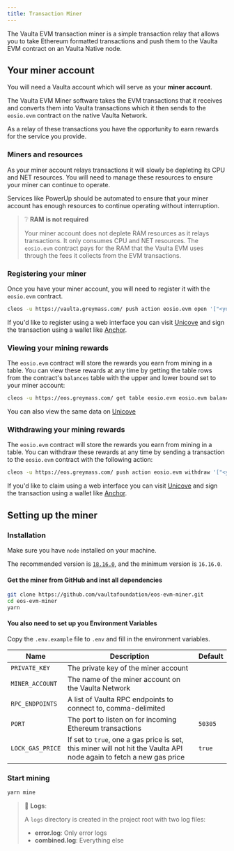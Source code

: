 ```yaml
---
title: Transaction Miner
--- 
```


The Vaulta EVM transaction miner is a simple transaction relay that allows you to take Ethereum formatted transactions and 
push them to the Vaulta EVM contract on an Vaulta Native node. 


## Your miner account

You will need a Vaulta account which will serve as your **miner account**. 

The Vaulta EVM Miner software takes the EVM transactions that it receives and converts them into Vaulta transactions which it then sends 
to the `eosio.evm` contract on the native Vaulta Network. 

As a relay of these transactions you have the opportunity to earn rewards for the service you provide.

### Miners and resources

As your miner account relays transactions it will slowly be depleting its CPU and NET resources. You will need to manage these
resources to ensure your miner can continue to operate.

Services like PowerUp should be automated to ensure that your miner account has enough resources to continue operating 
without interruption.

> ❔ **RAM is not required**
> 
> Your miner account does not deplete RAM resources as it relays transactions. It only consumes CPU and NET resources.
> The `eosio.evm` contract pays for the RAM that the Vaulta EVM uses through the fees it collects from the EVM transactions.

### Registering your miner

Once you have your miner account, you will need to register it with the `eosio.evm` contract.

```bash
cleos -u https://vaulta.greymass.com/ push action eosio.evm open '["<your-miner-account>"]' -p <your-miner-account>
```

If you'd like to register using a web interface you can visit [Unicove](https://unicove.com/en/eos/contract/eosio.evm/actions/open)
and sign the transaction using a wallet like [Anchor](https://www.greymass.com/anchor).

### Viewing your mining rewards

The `eosio.evm` contract will store the rewards you earn from mining in a table. You can view these rewards at any time by
getting the table rows from the contract's `balances` table with the upper and lower bound set to your miner account:

```bash
cleos -u https://eos.greymass.com/ get table eosio.evm eosio.evm balances -U <your-miner-account> -L <your-miner-account>
```

You can also view the same data on [Unicove](https://unicove.com/en/eos/contract/eosio.evm/tables/balances)


### Withdrawing your mining rewards

The `eosio.evm` contract will store the rewards you earn from mining in a table. You can withdraw these rewards at any
time by sending a transaction to the `eosio.evm` contract with the following action:

```bash
cleos -u https://eos.greymass.com/ push action eosio.evm withdraw '["<your-miner-account>", "1.0000 EOS"]' -p <your-miner-account>
```

If you'd like to claim using a web interface you can visit [Unicove](https://unicove.com/en/eos/contract/eosio.evm/actions/withdraw)
and sign the transaction using a wallet like [Anchor](https://www.greymass.com/anchor).


## Setting up the miner

### Installation

Make sure you have `node` installed on your machine. 

The recommended version is [`18.16.0`](https://nodejs.org/en/download), and the minimum version is `16.16.0`.

#### Get the miner from GitHub and inst all dependencies

```bash
git clone https://github.com/vaultafoundation/eos-evm-miner.git
cd eos-evm-miner
yarn
```

#### You also need to set up you Environment Variables
Copy the `.env.example` file to `.env` and fill in the environment variables.

| Name | Description                                                                                                       | Default |
| --- |-------------------------------------------------------------------------------------------------------------------|---------|
| `PRIVATE_KEY` | The private key of the miner account                                                                              |         |
| `MINER_ACCOUNT` | The name of the miner account on the Vaulta Network                                                                  |         |
| `RPC_ENDPOINTS` | A list of Vaulta RPC endpoints to connect to, comma-delimited                                                        |         |
| `PORT` | The port to listen on for incoming Ethereum transactions                                                          | `50305` |
| `LOCK_GAS_PRICE` | If set to `true`, one a gas price is set, this miner will not hit the Vaulta API node again to fetch a new gas price | `true`  |




### Start mining

```bash
yarn mine
```

> 📄 **Logs**:
> 
> A `logs` directory is created in the project root with two log files:
> - **error.log**: Only error logs
> - **combined.log**: Everything else





